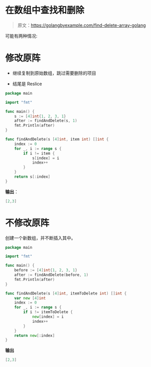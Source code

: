 # 在数组中查找和删除

> 原文：<https://golangbyexample.com/find-delete-array-golang>

可能有两种情况:

# **修改原阵**

*   继续复制到原始数组，跳过需要删除的项目

*   结尾是 Reslice

```go
package main

import "fmt"

func main() {
    s := [4]int{1, 2, 3, 1}
    after := findAndDelete(s, 1)
    fmt.Println(after)
}

func findAndDelete(s [4]int, item int) []int {
    index := 0
    for _, i := range s {
        if i != item {
            s[index] = i
            index++
        }
    }
    return s[:index]
}
```

**输出**：

```go
[2,3]
```

# **不修改原阵**

创建一个新数组，并不断插入其中。

```go
package main

import "fmt"

func main() {
    before := [4]int{1, 2, 3, 1}
    after := findAndDelete(before, 1)
    fmt.Println(after)
}

func findAndDelete(s [4]int, itemToDelete int) []int {
    var new [4]int
    index := 0
    for _, i := range s {
        if i != itemToDelete {
            new[index] = i
            index++
        }
    }
    return new[:index]
}
```

**输出**

```go
[2,3]
```